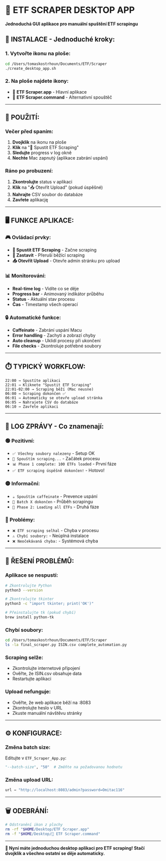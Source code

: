 # 🤖 ETF SCRAPER DESKTOP APP

**Jednoduchá GUI aplikace pro manuální spuštění ETF scrapingu**

## 🎯 **INSTALACE - Jednoduché kroky:**

### **1. Vytvořte ikonu na ploše:**
```bash
cd /Users/tomaskostrhoun/Documents/ETF/Scraper
./create_desktop_app.sh
```

### **2. Na ploše najdete ikony:**
- 📱 **ETF Scraper.app** - Hlavní aplikace
- 🤖 **ETF Scraper.command** - Alternativní spouštěč

---

## 🚀 **POUŽITÍ:**

### **Večer před spaním:**
1. **Dvojklik** na ikonu na ploše
2. **Klik** na "🚀 Spustit ETF Scraping"
3. **Sledujte** progress v log okně
4. **Nechte** Mac zapnutý (aplikace zabrání uspání)

### **Ráno po probuzení:**
1. **Zkontrolujte** status v aplikaci
2. **Klik** na "📤 Otevřít Upload" (pokud úspěšné)
3. **Nahrajte** CSV soubor do databáze
4. **Zavřete** aplikację

---

## 🖥️ **FUNKCE APLIKACE:**

### **🎮 Ovládací prvky:**
- **🚀 Spustit ETF Scraping** - Začne scraping
- **🛑 Zastavit** - Přeruší běžící scraping
- **📤 Otevřít Upload** - Otevře admin stránku pro upload

### **📊 Monitorování:**
- **Real-time log** - Vidíte co se děje
- **Progress bar** - Animovaný indikátor průběhu
- **Status** - Aktuální stav procesu
- **Čas** - Timestamp všech operací

### **🔒 Automatické funkce:**
- **Caffeinate** - Zabrání uspání Macu
- **Error handling** - Zachytí a zobrazí chyby
- **Auto cleanup** - Uklidí procesy při ukončení
- **File checks** - Zkontroluje potřebné soubory

---

## ⏱️ **TYPICKÝ WORKFLOW:**

```
22:00 → Spustíte aplikaci
22:01 → Kliknete "Spustit ETF Scraping"
22:01-02:00 → Scraping běží (Mac neusne)
06:00 → Scraping dokončen ✅
06:01 → Automaticky se otevře upload stránka
06:05 → Nahrajete CSV do databáze
06:10 → Zavřete aplikaci
```

---

## 📝 **LOG ZPRÁVY - Co znamenají:**

### **🟢 Pozitivní:**
- `✅ Všechny soubory nalezeny` - Setup OK
- `🚀 Spouštím scraping...` - Začátek procesu
- `📊 Phase 1 complete: 100 ETFs loaded` - První fáze
- `✅ ETF scraping úspěšně dokončen!` - Hotovo!

### **🟡 Informační:**
- `☕ Spouštím caffeinate` - Prevence uspání
- `📁 Batch X dokončen` - Průběh scrapingu
- `🔄 Phase 2: Loading all ETFs` - Druhá fáze

### **🔴 Problémy:**
- `❌ ETF scraping selhal` - Chyba v procesu
- `⚠️ Chybí soubory:` - Neúplná instalace
- `❌ Neočekávaná chyba:` - Systémová chyba

---

## 🐛 **ŘEŠENÍ PROBLÉMŮ:**

### **Aplikace se nespustí:**
```bash
# Zkontrolujte Python
python3 --version

# Zkontrolujte tkinter
python3 -c "import tkinter; print('OK')"

# Přeinstalujte tk (pokud chybí)
brew install python-tk
```

### **Chybí soubory:**
```bash
cd /Users/tomaskostrhoun/Documents/ETF/Scraper
ls -la final_scraper.py ISIN.csv complete_automation.py
```

### **Scraping selže:**
- Zkontrolujte internetové připojení
- Ověřte, že ISIN.csv obsahuje data
- Restartujte aplikaci

### **Upload nefunguje:**
- Ověřte, že web aplikace běží na :8083
- Zkontrolujte heslo v URL
- Zkuste manuální návštěvu stránky

---

## ⚙️ **KONFIGURACE:**

### **Změna batch size:**
Editujte v `ETF_Scraper_App.py`:
```python
"--batch-size", "50"  # Změňte na požadovanou hodnotu
```

### **Změna upload URL:**
```python
url = "http://localhost:8083/admin?password=Omitac116"
```

---

## 🗑️ **ODEBRÁNÍ:**

```bash
# Odstranění ikon z plochy
rm -rf "$HOME/Desktop/ETF Scraper.app"
rm -f "$HOME/Desktop/🤖 ETF Scraper.command"
```

---

**🎯 Nyní máte jednoduchou desktop aplikaci pro ETF scraping! Stačí dvojklik a všechno ostatní se děje automaticky.**